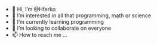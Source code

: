 - 👋 Hi, I’m @Hferko
- 👀 I’m interested in all that programming, math or science
- 🌱 I’m currently learning programming
- 💞️ I’m looking to collaborate on everyone
- 📫 How to reach me ...

<!---
Hferko/Hferko is a ✨ special ✨ repository because its `README.md` (this file) appears on your GitHub profile.
You can click the Preview link to take a look at your changes.
--->
